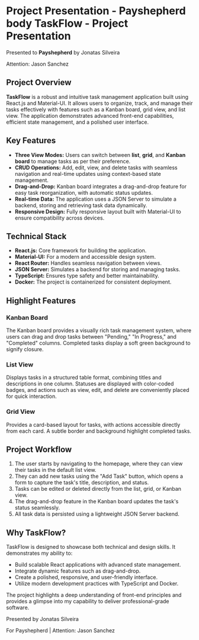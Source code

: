 Project Presentation - Payshepherd body 
TaskFlow - Project Presentation
===============================

Presented to **Payshepherd** by Jonatas Silveira

Attention: Jason Sanchez

Project Overview
----------------

**TaskFlow** is a robust and intuitive task management application built using React.js and Material-UI. It allows users to organize, track, and manage their tasks effectively with features such as a Kanban board, grid view, and list view. The application demonstrates advanced front-end capabilities, efficient state management, and a polished user interface.

Key Features
------------

*   **Three View Modes:** Users can switch between **list**, **grid**, and **Kanban board** to manage tasks as per their preference.
*   **CRUD Operations:** Add, edit, view, and delete tasks with seamless navigation and real-time updates using context-based state management.
*   **Drag-and-Drop:** Kanban board integrates a drag-and-drop feature for easy task reorganization, with automatic status updates.
*   **Real-time Data:** The application uses a JSON Server to simulate a backend, storing and retrieving task data dynamically.
*   **Responsive Design:** Fully responsive layout built with Material-UI to ensure compatibility across devices.

Technical Stack
---------------

*   **React.js:** Core framework for building the application.
*   **Material-UI:** For a modern and accessible design system.
*   **React Router:** Handles seamless navigation between views.
*   **JSON Server:** Simulates a backend for storing and managing tasks.
*   **TypeScript:** Ensures type safety and better maintainability.
*   **Docker:** The project is containerized for consistent deployment.

Highlight Features
------------------

### Kanban Board

The Kanban board provides a visually rich task management system, where users can drag and drop tasks between "Pending," "In Progress," and "Completed" columns. Completed tasks display a soft green background to signify closure.

### List View

Displays tasks in a structured table format, combining titles and descriptions in one column. Statuses are displayed with color-coded badges, and actions such as view, edit, and delete are conveniently placed for quick interaction.

### Grid View

Provides a card-based layout for tasks, with actions accessible directly from each card. A subtle border and background highlight completed tasks.

Project Workflow
----------------

1.  The user starts by navigating to the homepage, where they can view their tasks in the default list view.
2.  They can add new tasks using the "Add Task" button, which opens a form to capture the task's title, description, and status.
3.  Tasks can be edited or deleted directly from the list, grid, or Kanban view.
4.  The drag-and-drop feature in the Kanban board updates the task's status seamlessly.
5.  All task data is persisted using a lightweight JSON Server backend.

Why TaskFlow?
-------------

TaskFlow is designed to showcase both technical and design skills. It demonstrates my ability to:

*   Build scalable React applications with advanced state management.
*   Integrate dynamic features such as drag-and-drop.
*   Create a polished, responsive, and user-friendly interface.
*   Utilize modern development practices with TypeScript and Docker.

The project highlights a deep understanding of front-end principles and provides a glimpse into my capability to deliver professional-grade software.

Presented by Jonatas Silveira

For Payshepherd | Attention: Jason Sanchez
